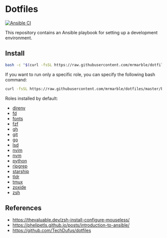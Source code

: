 # Dotfiles
[![Ansible CI](https://github.com/MrMarble/dotfiles/actions/workflows/ansible-lint.yaml/badge.svg)](https://github.com/MrMarble/dotfiles/actions/workflows/ansible-lint.yaml)

This repository contains an Ansible playbook for setting up a development environment.

## Install


```bash
bash -c "$(curl -fsSL https://raw.githubusercontent.com/mrmarble/dotfiles/master/bin/dotfiles)"
```

If you want to run only a specific role, you can specify the following bash command:
```bash
curl -fsSL https://raw.githubusercontent.com/mrmarble/dotfiles/master/bin/dotfiles | bash -s -- --tags git,nvim,tmux
```

Roles installed by default:
  * [direnv](/roles/direnv)
  * [fd](/roles/fd)
  * [fonts](/roles/fonts)
  * [fzf](/roles/fzf)
  * [gh](/roles/gh)
  * [git](/roles/git)
  * [go](/roles/go)
  * [lsd](/roles/lsd)
  * [nvim](/roles/nvim)
  * [nvm](/roles/nvm)
  * [python](/roles/python)
  * [ripgrep](/roles/ripgrep)
  * [starship](/roles/starship)
  * [tldr](/roles/tldr)
  * [tmux](/roles/tmux)
  * [zoxide](/roles/zoxide)
  * [zsh](/roles/zsh)


## References

 - https://thevaluable.dev/zsh-install-configure-mouseless/
 - https://phelipetls.github.io/posts/introduction-to-ansible/
 - https://github.com/TechDufus/dotfiles

